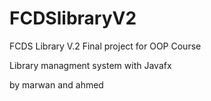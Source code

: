 # FCDSlibraryV2
FCDS Library V.2
Final project for OOP Course 

Library managment system with Javafx

by marwan and ahmed
